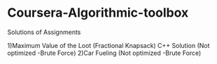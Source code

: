 # Coursera-Algorithmic-toolbox
Solutions of Assignments


1)Maximum Value of the Loot (Fractional Knapsack) C++ Solution (Not optimized -Brute Force)
2)Car Fueling (Not optimized -Brute Force)

